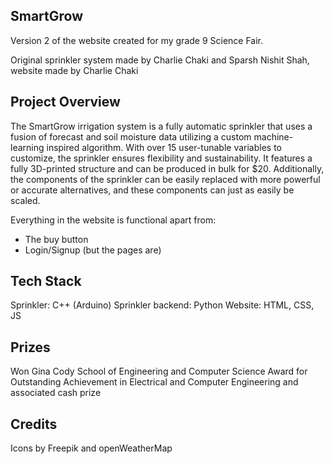 ## SmartGrow

Version 2 of the website created for my grade 9 Science Fair. 

Original sprinkler system made by Charlie Chaki and Sparsh Nishit Shah, website made by Charlie Chaki

## Project Overview

The SmartGrow irrigation system is a fully automatic sprinkler that uses a fusion of forecast and soil moisture data utilizing a custom machine-learning inspired algorithm. With over 15 user-tunable variables to customize, the sprinkler ensures flexibility and sustainability. It features a fully 3D-printed structure and can be produced in bulk for $20. Additionally, the components of the sprinkler can be easily replaced with more powerful or accurate alternatives, and these components can just as easily be scaled.

Everything in the website is functional apart from:
- The buy button
- Login/Signup (but the pages are)

## Tech Stack

Sprinkler: C++ (Arduino)
Sprinkler backend: Python
Website: HTML, CSS, JS

## Prizes

Won Gina Cody School of Engineering and Computer Science Award for Outstanding Achievement in Electrical and Computer Engineering and associated cash prize

## Credits

Icons by Freepik and openWeatherMap